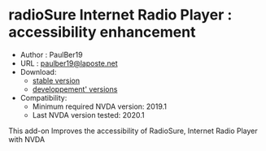 # radioSure Internet Radio Player : accessibility enhancement #

* Author : PaulBer19
* URL : paulber19@laposte.net
* Download:
	* [stable version][1]
	* [developpement' versions][2]
* Compatibility:
	* Minimum required NVDA version:  2019.1
	* Last NVDA version tested:  2020.1

This add-on Improves the accessibility of RadioSure, Internet Radio Player with NVDA

[1]: https://github.com/paulber007/AllMyNVDAAddons/raw/master/radioSureAccessEnhancement/radioSureAccessEnhancement-1.1.2.nvda-addon
[2]: https://github.com/paulber007/AllMyNVDAAddons/tree/master/radioSureAccessEnhancement/dev
